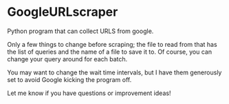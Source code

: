 # GoogleURLscraper
Python program that can collect URLS from google.

Only a few things to change before scraping; the file to read from that has the list of queries and the name of a file to save it to.
Of course, you can change your query around for each batch.

You may want to change the wait time intervals, but I have them generously set to avoid Google kicking the program off. 

Let me know if you have questions or improvement ideas! 
